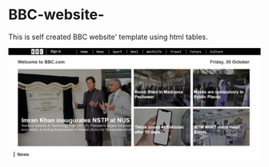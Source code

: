 # BBC-website-
This is self created BBC website' template using html tables.


<img src="https://github.com/atisamhaq123/BBC-website-/blob/main/websitepic.JPG">


